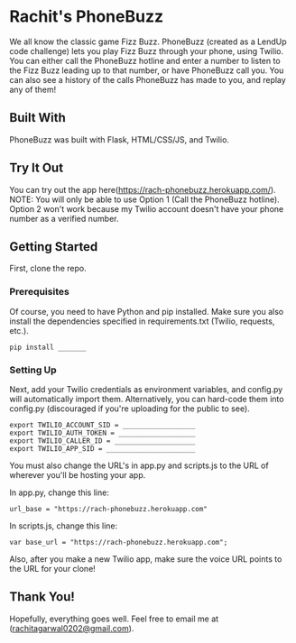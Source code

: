 # Rachit's PhoneBuzz

We all know the classic game Fizz Buzz. PhoneBuzz (created as a LendUp code challenge) lets you play Fizz Buzz through your phone, using Twilio. You can either call the PhoneBuzz hotline and enter a number to listen to the Fizz Buzz leading up to that number, or have PhoneBuzz call you. You can also see a history of the calls PhoneBuzz has made to you, and replay any of them!

## Built With

PhoneBuzz was built with Flask, HTML/CSS/JS, and Twilio.

## Try It Out

You can try out the app here(https://rach-phonebuzz.herokuapp.com/). NOTE: You will only be able to use Option 1 (Call the PhoneBuzz hotline). Option 2 won't work because my Twilio account doesn't have your phone number as a verified number.

## Getting Started

First, clone the repo.

### Prerequisites

Of course, you need to have Python and pip installed. Make sure you also install the dependencies specified in requirements.txt (Twilio, requests, etc.).

```
pip install _______
```

### Setting Up

Next, add your Twilio credentials as environment variables, and config.py will automatically import them. Alternatively, you can hard-code them into config.py (discouraged if you're uploading for the public to see).

```
export TWILIO_ACCOUNT_SID = __________________
export TWILIO_AUTH_TOKEN = ___________________
export TWILIO_CALLER_ID = ____________________
export TWILIO_APP_SID = ______________________
```

You must also change the URL's in app.py and scripts.js to the URL of wherever you'll be hosting your app.

In app.py, change this line:

```
url_base = "https://rach-phonebuzz.herokuapp.com"
```

In scripts.js, change this line:

```
var base_url = "https://rach-phonebuzz.herokuapp.com";
```

Also, after you make a new Twilio app, make sure the voice URL points to the URL for your clone!

## Thank You!
Hopefully, everything goes well. Feel free to email me at (rachitagarwal0202@gmail.com).
